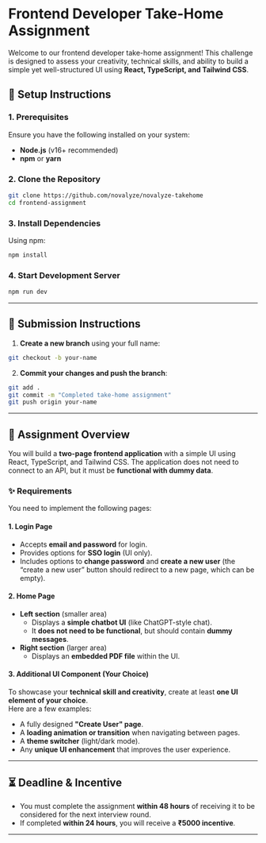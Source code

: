 # Frontend Developer Take-Home Assignment

Welcome to our frontend developer take-home assignment! This challenge is designed to assess your creativity, technical skills, and ability to build a simple yet well-structured UI using **React, TypeScript, and Tailwind CSS**.

## 🚀 Setup Instructions

### **1. Prerequisites**

Ensure you have the following installed on your system:

- **Node.js** (v16+ recommended)
- **npm** or **yarn**

### **2. Clone the Repository**

```sh
git clone https://github.com/novalyze/novalyze-takehome
cd frontend-assignment
```

### **3. Install Dependencies**

Using npm:

```sh
npm install
```

### **4. Start Development Server**

```sh
npm run dev
```

---

## 📩 Submission Instructions

1. **Create a new branch** using your full name:

```sh
git checkout -b your-name
```

2. **Commit your changes and push the branch**:

```sh
git add .
git commit -m "Completed take-home assignment"
git push origin your-name
```

---

## 📌 Assignment Overview

You will build a **two-page frontend application** with a simple UI using React, TypeScript, and Tailwind CSS. The application does not need to connect to an API, but it must be **functional with dummy data**.

### ✨ Requirements

You need to implement the following pages:

#### **1. Login Page**

- Accepts **email and password** for login.
- Provides options for **SSO login** (UI only).
- Includes options to **change password** and **create a new user** (the “create a new user” button should redirect to a new page, which can be empty).

#### **2. Home Page**

- **Left section** (smaller area)
  - Displays a **simple chatbot UI** (like ChatGPT-style chat).
  - It **does not need to be functional**, but should contain **dummy messages**.
- **Right section** (larger area)
  - Displays an **embedded PDF file** within the UI.

#### **3. Additional UI Component (Your Choice)**

To showcase your **technical skill and creativity**, create at least **one UI element of your choice**.  
Here are a few examples:

- A fully designed **"Create User" page**.
- A **loading animation or transition** when navigating between pages.
- A **theme switcher** (light/dark mode).
- Any **unique UI enhancement** that improves the user experience.

---

## ⏳ Deadline & Incentive

- You must complete the assignment **within 48 hours** of receiving it to be considered for the next interview round.
- If completed **within 24 hours**, you will receive a **₹5000 incentive**.

---
